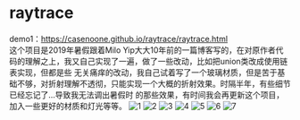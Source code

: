 # raytrace
demo1：https://casenoone.github.io/raytrace/raytrace.html   
这个项目是2019年暑假跟着Milo Yip大大10年前的一篇博客写的，在对原作者代码的理解之上，我又自己实现了一遍，做了一些改动，比如把union类改成使用链表实现，但都是些
无关痛痒的改动，我自己试着写了一个玻璃材质，但是苦于基础不够，对折射理解不透彻，只能实现一个大概的折射效果。时隔半年，有些细节已经忘记了...导致我无法调出暑假时
的那些效果，有时间我会再更新这个项目，加入一些更好的材质和灯光等等。
![1](https://github.com/casenoone/raytrace/blob/master/hunter_photo/1.1.png)
![2](https://github.com/casenoone/raytrace/blob/master/hunter_photo/1.2.png)
![3](https://github.com/casenoone/raytrace/blob/master/hunter_photo/1.3.png)
![4](https://github.com/casenoone/raytrace/blob/master/hunter_photo/1.4.png)
![5](https://github.com/casenoone/raytrace/blob/master/hunter_photo/1.5.png)
![6](https://github.com/casenoone/raytrace/blob/master/hunter_photo/1.6.png)
![7](https://github.com/casenoone/raytrace/blob/master/hunter_photo/1.7.png)
